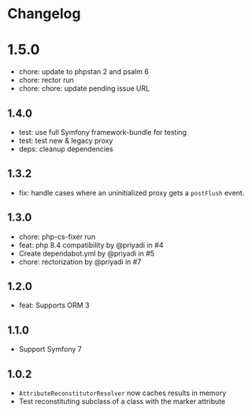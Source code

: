 # Changelog

# 1.5.0

* chore: update to phpstan 2 and psalm 6
* chore: rector run
* chore: chore: update pending issue URL 

## 1.4.0

* test: use full Symfony framework-bundle for testing
* test: test new & legacy proxy
* deps: cleanup dependencies

## 1.3.2

* fix: handle cases where an uninitialized proxy gets a `postFlush` event.

## 1.3.0

* chore: php-cs-fixer run
* feat: php 8.4 compatibility by @priyadi in #4
* Create dependabot.yml by @priyadi in #5
* chore: rectorization by @priyadi in #7


## 1.2.0

* feat: Supports ORM 3

## 1.1.0

* Support Symfony 7

## 1.0.2

* `AttributeReconstitutorResolver` now caches results in memory
* Test reconstituting subclass of a class with the marker attribute